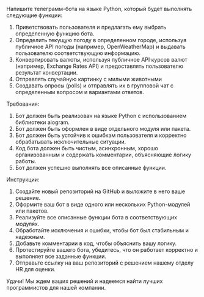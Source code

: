 Напишите телеграмм-бота на языке Python, который будет выполнять следующие функции:

1. Приветствовать пользователя и предлагать ему выбрать определенную функцию бота.
2. Определить текущую погоду в определенном городе, используя публичное API погоды (например, OpenWeatherMap) и выдавать пользователю соответствующую информацию.
3. Конвертировать валюты, используя публичное API курсов валют (например, Exchange Rates API) и предоставлять пользователю результат конвертации.
4. Отправлять случайную картинку с милыми животными
5. Создавать опросы (polls) и отправлять их в групповой чат с определенным вопросом и вариантами ответов.


Требования:

1. Бот должен быть реализован на языке Python с использованием библиотеки aiogram.
2. Бот должен быть оформлен в виде отдельного модуля или пакета.
3. Бот должен быть устойчив к ошибкам пользователя и корректно обрабатывать исключительные ситуации.
4. Код бота должен быть чистым, асинхронным, хорошо организованным и содержать комментарии, объясняющие логику работы.
5. Бот должен успешно выполнять все описанные функции.

Инструкции:

1. Создайте новый репозиторий на GitHub и выложите в него ваше решение.
2. Оформите ваш бот в виде одного или нескольких Python-модулей или пакетов.
3. Реализуйте все описанные функции бота в соответствующих модулях.
4. Обработайте исключения и ошибки, чтобы бот был стабильным и надежным.
5. Добавьте комментарии в код, чтобы объяснить вашу логику.
6. Протестируйте вашего бота, убедитесь, что он работает корректно и выполняет все заданные функции.
7. Отправьте ссылку на ваш репозиторий с решением нашему отделу HR для оценки.

Удачи! Мы ждем ваших решений и надеемся найти лучших программистов для нашей компании.